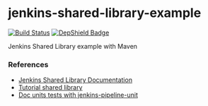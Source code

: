 # jenkins-shared-library-example

[![Build Status](https://travis-ci.com/mat1e/jenkins-shared-library-example.svg?branch=master)](https://travis-ci.com/mat1e/jenkins-shared-library-example)
[![DepShield Badge](https://depshield.sonatype.org/badges/mat1e/jenkins-shared-library-example/depshield.svg)](https://depshield.github.io)

Jenkins Shared Library example with Maven

### References 

* [Jenkins Shared Library Documentation](https://jenkins.io/doc/book/pipeline/shared-libraries/)
* [Tutorial shared library](https://cleverbuilder.com/articles/jenkins-shared-library/)
* [Doc units tests with jenkins-pipeline-unit](https://github.com/jenkinsci/JenkinsPipelineUnit)
